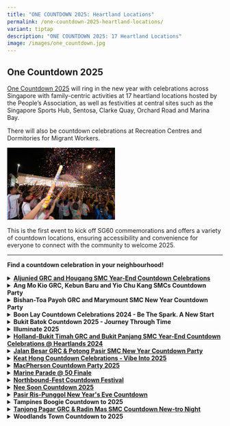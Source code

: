 ```yaml
---
title: "ONE COUNTDOWN 2025: Heartland Locations"
permalink: /one-countdown-2025-heartland-locations/
variant: tiptap
description: "ONE COUNTDOWN 2025: 17 Heartland Locations"
image: /images/one_countdown.jpg
---
```

<h2>One Countdown 2025</h2>
<p><a href="https://www.gowhere.gov.sg/onecountdown/" rel="noopener nofollow" target="_blank">One Countdown 2025</a> will
ring in the new year with celebrations across Singapore with family-centric
activities at 17 heartland locations hosted by the People’s Association,
as well as festivities at central sites such as the Singapore Sports Hub,
Sentosa, Clarke Quay, Orchard Road and Marina Bay.</p>
<p>There will also be countdown celebrations at Recreation Centres and Dormitories
for Migrant Workers.</p>
<div class="isomer-image-wrapper">
<img style="width: 50%;" height="auto" width="100%" alt="" src="/images/one_countdown_1.jpg">
</div>
<p>This is the first event to kick off SG60 commemorations and offers a variety
of countdown locations, ensuring accessibility and convenience for everyone
to connect with the community to welcome 2025.</p>
<hr>
<p><strong>Find a countdown celebration in your neighbourhood!</strong>
</p>
<div data-type="detailGroup" class="isomer-accordion isomer-accordion-white">
<details class="isomer-details">
<summary><strong><a href="https://www.facebook.com/share/v/1AsKuAndcc/" rel="noopener noreferrer nofollow" target="_blank"><u>Aljunied GRC and Hougang SMC Year-End Countdown Celebrations</u></a></strong>
</summary>
<div data-type="detailsContent" class="isomer-details-content">
<p><strong>Organiser(s): </strong>Aljunied GRC and Hougang GROs</p>
<p><strong>Date: </strong>31 Dec 2024</p>
<p><strong>Time:</strong> 10pm to 12.30am</p>
<p><strong>Venue:</strong> Hougang – Open field beside Hougang MRT Exit C</p>
<p>The celebration will feature a sensory-rich Night Bazaar offering traditional
delights from various cultures, including tutu kueh, Ramly burgers, and
vadai.</p>
<p>Residents can look forward to performances ranging from local singer-songwriters
to LED drum and Samba percussion spectacles, culminating in a grand finale
by homegrown singers Odelia Rei, he Great Ziyi, and Alicia Huang.</p>
<p>Residents have also come together to fold 2,025 crane origami. As midnight
approaches, a video featuring 2,025 wishes from residents will usher in
the New Year.</p>
</div>
</details>
<details class="isomer-details">
<summary><strong>Ang Mo Kio GRC, Kebun Baru and Yio Chu Kang SMCs Countdown Party</strong>
</summary>
<div data-type="detailsContent" class="isomer-details-content">
<p><strong>Date: </strong>31 Dec 2024</p>
<p><strong>Time:</strong> 9pm to 12.30am</p>
<p><strong>Venue:</strong> Ang Mo Kio Avenue 4, Mayflower Mall, Hardcourt,
Food Centre and Carpark</p>
<p>Residents can look forward to a vibrant event space brimming with memory-making
opportunities. Chill corners and instagrammable photo spots, including
an F1 Car, Super Trees, and a Neon Sign Photo Wall, cater to all ages.</p>
<p>A Digital Message Board, managed by youth volunteers, will display residents'
well-wishes for 2025, fostering intergenerational bonding.</p>
<p>There will also be traditional performances like Getai and Xin Yao blending
with modern acts such as Singapura Samba percussion.</p>
</div>
</details>
<details class="isomer-details">
<summary><strong>Bishan-Toa Payoh GRC and Marymount SMC New Year Countdown Party</strong>
</summary>
<div data-type="detailsContent" class="isomer-details-content">
<p><strong>Date: </strong>31 Dec 2024</p>
<p><strong>Time:</strong> 5pm to 12.30am</p>
<p><strong>Venue:</strong> Bishan Active Park, Bishan Street 23</p>
<p>The celebration will feature a star-studded lineup featuring local sports
heroes and homegrown talent. The Lion City Sailors FC, currently leading
the S-league, will meet and greet participants, networking with Pesta Sukan
Community Championship winners, Team ‘Last Minute’ from Toa Payoh Central.
'Bishan-Toa Payoh &amp; Marymount's Got Talent’ will showcase local artists,
including Marymount's Hiran Raj, a passionate rapper with five years of
performance experience.</p>
<p>The award-winning Wildcards Cheerleading Team from Bishan CC Interest
Group, recent champions at the at the 7th Cheerleading Association of Singapore
National Cheerleading Championship, will also perform at the event.</p>
</div>
</details>
<details class="isomer-details">
<summary><strong>Boon Lay Countdown Celebrations 2024 - Be The Spark. A New Start</strong>
</summary>
<div data-type="detailsContent" class="isomer-details-content">
<p><strong>Date: </strong>31 Dec 2024</p>
<p><strong>Time:</strong> 7pm to 12.15am</p>
<p><strong>Venue:</strong> Hardcourt in front of Blk 215 Boon Lay Place</p>
<p>Themed "Be The Spark. A New Start“, the first-ever gamified countdown
celebration will invite residents to co-create their Heartlands Countdown
Experience through active participation both online and on-site.</p>
<p>The event aims to set a Singapore Book of Records attempt with 3,000 LED
clappers lit simultaneously.</p>
<p>Residents can create or rekindle connections through Friendzone conversations
and photo wall/booth where they can pen and put up their reflections of
2024 and aspirations for 2025.</p>
<p>The online community can join in the buzz with community influencer livestream
coverage that showcases their event experience, with opportunities for
online audience to interact through comments and live polling.</p>
</div>
</details>
<details class="isomer-details">
<summary><strong>Bukit Batok Countdown 2025 - Journey Through Time</strong>
</summary>
<div data-type="detailsContent" class="isomer-details-content">
<p><strong>Date: </strong>31 Dec 2024</p>
<p><strong>Time:</strong> 6pm to 12.15am</p>
<p><strong>Venue:</strong> Bukit Batok – Sky Peak Central Garden</p>
<p>The event will feature a 'Journey Through Time' countdown celebration
spanning five decades. There will be nostalgic elements in fashion, food,
technology, toys, and music, including a vintage outfit contest, retro
snack booths, era-specific photobooths, classic game stations, and multi-racial
performances.</p>
<p>A Time Capsule will preserve 2024's top trending items for future display
at the new Bukit Batok CC. Booths managed by youth community volunteers
will allow residents to share visions for Jurong's future and explore volunteer
opportunities.</p>
</div>
</details>
<details class="isomer-details">
<summary><strong>Illuminate 2025</strong>
</summary>
<div data-type="detailsContent" class="isomer-details-content">
<p><strong>Date: </strong>31 Dec 2024</p>
<p><strong>Time:</strong> 8pm to 12.15am</p>
<p><strong>Venue:</strong> Bedok Stadium, 1 Bedok North Street 2</p>
<p>Residents can look forward to a nostalgic yet forward-looking New Year's
Eve celebration at the Bedok Stadium. The event will feature a Time Capsule
Monument, where young residents pen dreams to their future selves, while
older generations write heartfelt messages to the youth.</p>
<p>Renowned graffiti artists Spaz and Zero will lead the creation of a community
artwork, challenging perceptions and showcasing how counterculture can
contribute positively to community spirit. The celebration aims to engage
residents to co-create for the present and the future.</p>
</div>
</details>
<details class="isomer-details">
<summary><strong><a href="https://www.facebook.com/share/p/17hpDzpqNF/" rel="noopener noreferrer nofollow" target="_blank"><u>Holland-Bukit Timah GRC and Bukit Panjang SMC Year-End Countdown Celebrations @ Heartlands 2024</u></a></strong>
</summary>
<div data-type="detailsContent" class="isomer-details-content">
<p><strong>Date: </strong>31 Dec 2024</p>
<p><strong>Time:</strong> 9pm to 12.30am</p>
<p><strong>Venue:</strong> Bukit Panjang – Senja-Cashew CC</p>
<p>Residents can look forward to movie screenings and live bands while seniors
can dance the night away.</p>
<p>In a spectacular display of unity, 2,025 residents will illuminate the
sky with LED wristbands bearing personal resolutions that symbolize collective
aspirations.</p>
<p>There will be a LED screen which showcases pre-recorded videos of 2,025
residents sharing their hopes and dreams for the New Year.</p>
</div>
</details>
<details class="isomer-details">
<summary><strong><a href="https://www.facebook.com/share/p/153Ae3tUfu/" rel="noopener noreferrer nofollow" target="_blank"><u>Jalan Besar GRC &amp; Potong Pasir SMC New Year Countdown Party</u></a></strong>
</summary>
<div data-type="detailsContent" class="isomer-details-content">
<p><strong>Date: </strong>31 Dec 2024</p>
<p><strong>Time:</strong> 8.30pm to 12.15am</p>
<p><strong>Venue:</strong> Jalan Besar – Spaces around People’s Association
Headquarters</p>
<p>Residents can look forward to a celebration of Singapore's 60-year journey,
highlighting its evolution, resilience, and aspirations. There will be
a spectacular light projections on the People’s Association Headquarters
facade which narrates Singapore's evolution, illuminating Jalan Besar's
nightscape.</p>
<p>Residents can co-create a large Neon Mural Wall in Singapore with NAFA
students and they can also look forward to a 'Down the Memory' food street
which offers a blend of traditional and contemporary flavours.</p>
<p>The night will culminate in a dazzling display as over 2,025 residents
wave light sticks during the countdown, lighting up the sky in a unified
celebration.</p>
</div>
</details>
<details class="isomer-details">
<summary><strong><a href="https://www.facebook.com/share/p/1DnNELTWND/" rel="noopener noreferrer nofollow" target="_blank"><u>Keat Hong Countdown Celebrations - Vibe Into 2025</u></a></strong>
</summary>
<div data-type="detailsContent" class="isomer-details-content">
<p><strong>Date: </strong>31 Dec 2024</p>
<p><strong>Time:</strong> 8pm to 12.15am</p>
<p><strong>Venue:</strong> Kang – Hardcourt beside Concord Primary School</p>
<p>Residents can look forward to a multi-faceted celebration that combines
community participation, local culture, and festive spectacle. The "SG60
Tapestry of Hope" initiative, led by community volunteers, encourages residents
to contribute well-wishes for Singapore's 60<sup>th </sup>birthday, fostering
social cohesion.</p>
<p>The event will also mark the launch of a new food truck programme at Keat
Hong Plaza which enhances local food culture and providing convenient dining
options.</p>
<p>The highlight of the night will be a community volunteer-coordinated New
Year's Eve Balloon Drop, where residents' hopes for 2025 are released -
symbolising the fulfilment of wishes in the New Year.</p>
</div>
</details>
<details class="isomer-details">
<summary><strong><a href="https://www.facebook.com/share/p/1AbN5mBd8B/" rel="noopener noreferrer nofollow" target="_blank"><u>MacPherson Countdown Party 2025</u></a></strong>
</summary>
<div data-type="detailsContent" class="isomer-details-content">
<p></p>
</div>
</details>
<details class="isomer-details">
<summary><strong><a href="https://www.facebook.com/share/p/19UVqa9A5y/" rel="noopener noreferrer nofollow" target="_blank"><u>Marine Parade @ 50 Finale</u></a></strong>
</summary>
<div data-type="detailsContent" class="isomer-details-content">
<p></p>
</div>
</details>
<details class="isomer-details">
<summary><strong><a href="https://www.facebook.com/share/p/1PqoviWMay/" rel="noopener noreferrer nofollow" target="_blank"><u>Northbound-Fest Countdown Festival</u></a></strong>
</summary>
<div data-type="detailsContent" class="isomer-details-content">
<p></p>
</div>
</details>
<details class="isomer-details">
<summary><strong><a href="https://www.facebook.com/share/p/1H14vTxZ3L/" rel="noopener noreferrer nofollow" target="_blank"><u>Nee Soon Countdown 2025</u></a></strong>
</summary>
<div data-type="detailsContent" class="isomer-details-content">
<p></p>
</div>
</details>
<details class="isomer-details">
<summary><strong><a href="https://www.facebook.com/share/p/15RcFmhoy8/" rel="noopener noreferrer nofollow" target="_blank"><u>Pasir Ris-Punggol New Year's Eve Countdown</u></a></strong>
</summary>
<div data-type="detailsContent" class="isomer-details-content">
<p></p>
</div>
</details>
<details class="isomer-details">
<summary><strong>Tampines Boogie Countdown to 2025</strong>
</summary>
<div data-type="detailsContent" class="isomer-details-content">
<p></p>
</div>
</details>
<details class="isomer-details">
<summary><strong><a href="https://www.facebook.com/share/v/1JNe4cgaHb/" rel="noopener noreferrer nofollow" target="_blank"><u>Tanjong Pagar GRC &amp; Radin Mas SMC Countdown New-tro Night</u></a></strong>
</summary>
<div data-type="detailsContent" class="isomer-details-content">
<p></p>
</div>
</details>
<details class="isomer-details">
<summary><strong>Woodlands Town Countdown to 2025</strong>
</summary>
<div data-type="detailsContent" class="isomer-details-content">
<p></p>
</div>
</details>
</div>
<p></p>